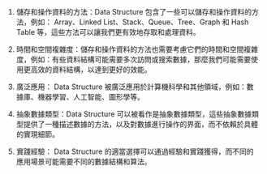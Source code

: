 

1. 儲存和操作資料的方法：Data Structure 包含了一些可以儲存和操作資料的方法，例如： Array、Linked List、Stack、Queue、Tree、Graph 和 Hash Table 等，這些方法可以讓我們更有效地存取和處理資料。

2. 時間和空間複雜度：儲存和操作資料的方法也需要考慮它們的時間和空間複雜度，例如：有些資料結構可能需要多次訪問或搜索數據，那麼我們可能需要使用更高效的資料結構，以達到更好的效能。

3. 廣泛應用： Data Structure 被廣泛應用於計算機科學和其他領域，例如：數據庫、機器學習、人工智能、圖形學等。

4. 抽象數據類型：Data Structure 可以被看作是抽象數據類型，這些抽象數據類型提供了一種描述數據的方法，以及對數據進行操作的界面，而不依賴於具體的實現細節。

5. 實踐經驗： Data Structure 的適當選擇可以通過經驗和實踐獲得，而不同的應用場景可能需要不同的數據結構和算法。